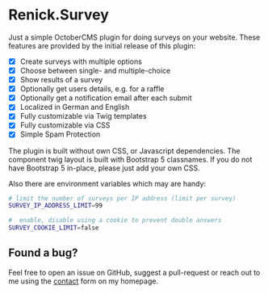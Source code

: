# Renick.Survey

Just a simple OctoberCMS plugin for doing surveys on your website.
These features are provided by the initial release of
this plugin:

- [x] Create surveys with multiple options
- [x] Choose between single- and multiple-choice
- [x] Show results of a survey
- [x] Optionally get users details, e.g. for a raffle
- [x] Optionally get a notification email after each submit
- [x] Localized in German and English
- [x] Fully customizable via Twig templates
- [x] Fully customizable via CSS
- [x] Simple Spam Protection

The plugin is built without own CSS, or Javascript dependencies.
The component twig layout is built with Bootstrap 5 classnames.
If you do not have Bootstrap 5 in-place, please just add your own CSS.

Also there are environment variables which may are handy:

```bash
# limit the number of surveys per IP address (limit per survey)
SURVEY_IP_ADDRESS_LIMIT=99

#  enable, disable using a cookie to prevent double answers
SURVEY_COOKIE_LIMIT=false
```

## Found a bug?

Feel free to open an issue on GitHub, suggest a pull-request or reach out to me
using the [contact](https://www.renick.io) form on my homepage.
